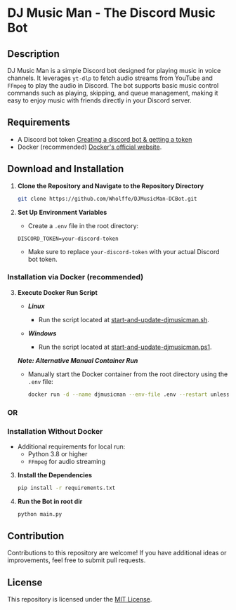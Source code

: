 # DJ Music Man - The Discord Music Bot

## Description

DJ Music Man is a simple Discord bot designed for playing music in voice channels. It leverages `yt-dlp` to fetch audio streams from YouTube and `FFmpeg` to play the audio in Discord. The bot supports basic music control commands such as playing, skipping, and queue management, making it easy to enjoy music with friends directly in your Discord server.

## Requirements
- A Discord bot token [Creating a discord bot & getting a token](https://github.com/reactiflux/discord-irc/wiki/Creating-a-discord-bot-&-getting-a-token)
- Docker (recommended) [Docker's official website](https://www.docker.com/).

## Download and Installation
1. **Clone the Repository and Navigate to the Repository Directory**
   ```bash
   git clone https://github.com/Wholffe/DJMusicMan-DCBot.git
   ```

2. **Set Up Environment Variables**
   - Create a `.env` file in the root directory:
   ```plaintext
   DISCORD_TOKEN=your-discord-token
   ```
   - Make sure to replace `your-discord-token` with your actual Discord bot token.

### Installation via Docker (recommended)
3. **Execute Docker Run Script**

   - ***Linux***
     - Run the script located at [start-and-update-djmusicman.sh](../scripts/linux/start-and-update-djmusicman.sh).

   - ***Windows***
     - Run the script located at [start-and-update-djmusicman.ps1](../scripts/windows/start-and-update-djmusicman.ps1).

   ***Note: Alternative Manual Container Run***

   - Manually start the Docker container from the root directory using the `.env` file:
   
     ```bash
     docker run -d --name djmusicman --env-file .env --restart unless-stopped "djmusicman"
     ```

### OR

### Installation Without Docker
   - Additional requirements for local run:
      - Python 3.8 or higher
      - `FFmpeg` for audio streaming

3. **Install the Dependencies**
   ```bash
   pip install -r requirements.txt
   ```

4. **Run the Bot in root dir**
   ```bash
   python main.py
   ```
   
## Contribution

Contributions to this repository are welcome! If you have additional ideas or improvements, feel free to submit pull requests.

## License

This repository is licensed under the [MIT License](../LICENSE).